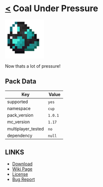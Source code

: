 # [<](../README.md) Coal Under Pressure

![alt](pack.png)

Now thats a lot of pressure!

## Pack Data

| Key                | Value    |
| ------------------ | -------- |
| supported          | `yes`    |
| namespace          | `cup`    |
| pack_version       | `1.0.1 ` |
| mc_version         | `1.17`   |
| multiplayer_tested | `no`     |
| dependency         | `null`   |

## LINKS

-   [Download](https://www.curseforge.com/minecraft/customization/coal-under-pressure)
-   [Wiki Page](https://github.com/legopitstop/Datapacks/wiki/TEMPLATE)
-   [License](https://legopitstop.weebly.com/license.html)
-   [Bug Report](https://github.com/legopitstop/Datapacks/issues)
